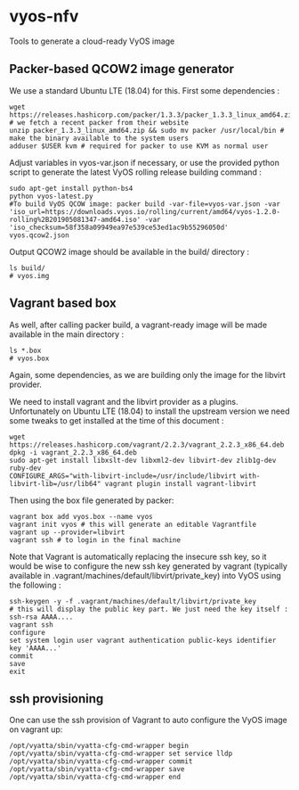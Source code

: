 # vyos-nfv
Tools to generate a cloud-ready VyOS image

## Packer-based QCOW2 image generator

We use a standard Ubuntu LTE (18.04) for this. First some dependencies :
```
wget https://releases.hashicorp.com/packer/1.3.3/packer_1.3.3_linux_amd64.zip # we fetch a recent packer from their website 
unzip packer_1.3.3_linux_amd64.zip && sudo mv packer /usr/local/bin # make the binary available to the system users
adduser $USER kvm # required for packer to use KVM as normal user
```

Adjust variables in vyos-var.json if necessary, or use the provided python script to generate the latest VyOS rolling release building command : 
```
sudo apt-get install python-bs4
python vyos-latest.py
#To build VyOS QCOW image: packer build -var-file=vyos-var.json -var 'iso_url=https://downloads.vyos.io/rolling/current/amd64/vyos-1.2.0-rolling%2B201905081347-amd64.iso' -var 'iso_checksum=58f358a09949ea97e539ce53ed1ac9b55296050d' vyos.qcow2.json
```

Output QCOW2 image should be available in the build/ directory :
```
ls build/
# vyos.img
```

## Vagrant based box

As well, after calling packer build, a vagrant-ready image will be made available in the main directory :
```
ls *.box
# vyos.box
```
Again, some dependencies, as we are building only the image for the libvirt provider. 

We need to install vagrant and the libvirt provider as a plugins. Unfortunately on Ubuntu LTE (18.04) to install the upstream version we need some tweaks to get installed at the time of this document :

```
wget https://releases.hashicorp.com/vagrant/2.2.3/vagrant_2.2.3_x86_64.deb
dpkg -i vagrant_2.2.3_x86_64.deb
sudo apt-get install libxslt-dev libxml2-dev libvirt-dev zlib1g-dev ruby-dev 
CONFIGURE_ARGS="with-libvirt-include=/usr/include/libvirt with-libvirt-lib=/usr/lib64" vagrant plugin install vagrant-libvirt
```

Then using the box file generated by packer:
```
vagrant box add vyos.box --name vyos
vagrant init vyos # this will generate an editable Vagrantfile
vagrant up --provider=libvirt
vagrant ssh # to login in the final machine
```

Note that Vagrant is automatically replacing the insecure ssh key, so it would be wise to configure the new ssh key generated by vagrant (typically available in .vagrant/machines/default/libvirt/private_key) into VyOS using the following :
```
ssh-keygen -y -f .vagrant/machines/default/libvirt/private_key
# this will display the public key part. We just need the key itself : ssh-rsa AAAA.... 
vagrant ssh 
configure
set system login user vagrant authentication public-keys identifier key 'AAAA...'
commit
save
exit
```
## ssh provisioning

One can use the ssh provision of Vagrant to auto configure the VyOS image on vagrant up:
```
/opt/vyatta/sbin/vyatta-cfg-cmd-wrapper begin
/opt/vyatta/sbin/vyatta-cfg-cmd-wrapper set service lldp
/opt/vyatta/sbin/vyatta-cfg-cmd-wrapper commit  
/opt/vyatta/sbin/vyatta-cfg-cmd-wrapper save  
/opt/vyatta/sbin/vyatta-cfg-cmd-wrapper end
```
